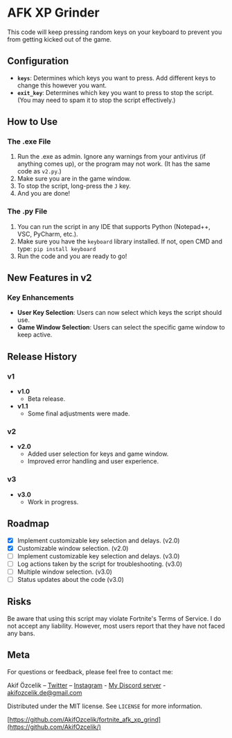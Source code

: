 # AFK XP Grinder

This code will keep pressing random keys on your keyboard to prevent you from getting kicked out of the game.

## Configuration

- **`keys`**: Determines which keys you want to press. Add different keys to change this however you want.
- **`exit_key`**: Determines which key you want to press to stop the script. (You may need to spam it to stop the script effectively.)

## How to Use

### The .exe File

1. Run the .exe as admin. Ignore any warnings from your antivirus (if anything comes up), or the program may not work. (It has the same code as `v2.py`.)
2. Make sure you are in the game window.
3. To stop the script, long-press the `J` key.
4. And you are done!

### The .py File

1. You can run the script in any IDE that supports Python (Notepad++, VSC, PyCharm, etc.).
2. Make sure you have the `keyboard` library installed. If not, open CMD and type: `pip install keyboard`
3. Run the code and you are ready to go!

## New Features in v2

### Key Enhancements

- **User Key Selection**: Users can now select which keys the script should use.
- **Game Window Selection**: Users can select the specific game window to keep active.

## Release History

### v1

- **v1.0**
  - Beta release.
- **v1.1**
  - Some final adjustments were made.

### v2

- **v2.0**
  - Added user selection for keys and game window.
  - Improved error handling and user experience.

### v3

- **v3.0**
  - Work in progress.

## Roadmap

- [x] Implement customizable key selection and delays. (v2.0)
- [x] Customizable window selection. (v2.0)
- [ ] Implement customizable key selection and delays. (v3.0)
- [ ] Log actions taken by the script for troubleshooting. (v3.0)
- [ ] Multiple window selection. (v3.0)
- [ ] Status updates about the code (v3.0)

## Risks

Be aware that using this script may violate Fortnite's Terms of Service. I do not accept any liability. However, most users report that they have not faced any bans.

## Meta

For questions or feedback, please feel free to contact me:

Akif Özcelik – [Twitter](https://twitter.com/akifzclk) – [Instagram](https://www.instagram.com/iamakifzclk/) - [My Discord server](https://discord.gg/6PRazmg9fs) - akifozcelik.de@gmail.com

Distributed under the MIT license. See `LICENSE` for more information.

[https://github.com/AkifOzcelik/fortnite_afk_xp_grind](https://github.com/AkifOzcelik/)
